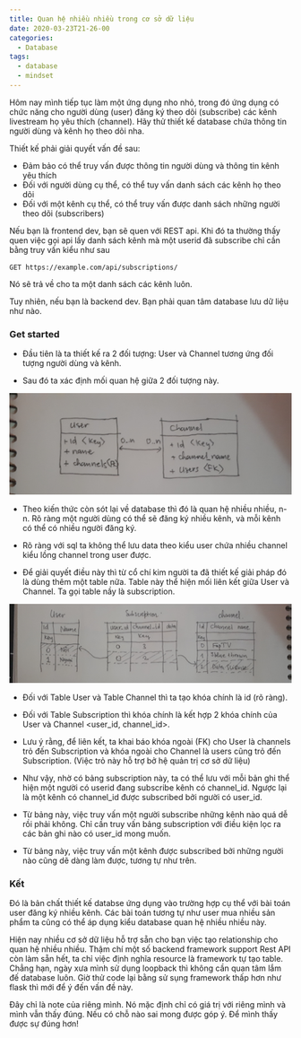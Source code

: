 ```yaml
---
title: Quan hệ nhiều nhiều trong cơ sở dữ liệu
date: 2020-03-23T21-26-00
categories:
  - Database
tags:
  - database
  - mindset
---
```

Hôm nay mình tiếp tục làm một ứng dụng nho nhỏ, trong đó ứng dụng có chức năng cho người dùng (user) đăng ký theo dõi (subscribe) các kênh livestream họ yêu thích (channel).
Hãy thử thiết kế database chứa thông tin người dùng và kênh họ theo dõi nha.

Thiết kế phải giải quyết vấn đề sau:
- Đảm bảo có thể truy vấn được thông tin người dùng và thông tin kênh yêu thích
- Đối với người dùng cụ thể, có thể tuy vấn danh sách các kênh họ theo dõi
- Đối với một kênh cụ thể, có thể truy vấn được danh sách những người theo dõi (subscribers)

Nếu bạn là frontend dev, bạn sẽ quen với REST api. Khi đó ta thường thấy quen việc gọi api lấy danh sách kênh mà một userid đã subscribe chỉ cần bằng truy vấn kiểu như sau
```
GET https://example.com/api/subscriptions/
```
Nó sẽ trả về cho ta một danh sách các kênh luôn.

Tuy nhiên, nếu bạn là backend dev. Bạn phải quan tâm database lưu dữ liệu như nào.

### Get started
- Đầu tiên là ta thiết kế ra 2 đối tượng: User và Channel tương ứng đối tượng người dùng và kênh.

- Sau đó ta xác định mối quan hệ giữa 2 đối tượng này.

![](https://raw.githubusercontent.com/deepnotes/deepnotes.github.io/master/assets/images/relationship.jpg)

- Theo kiến thức còn sót lại về database thì đó là quan hệ nhiều nhiều, n-n. Rõ ràng một người dùng có thể sẽ đăng ký nhiều kênh, và mỗi kênh có thể có nhiều người đăng ký.

- Rõ ràng với sql ta không thể lưu data theo kiểu user chứa nhiều channel kiểu lồng channel trong user được.

- Để giải quyết điều này thì từ cổ chí kim người ta đã thiết kế giải pháp đó là dùng thêm một table nữa. Table này thể hiện mối liên kết giữa User và Channel. Ta gọi table nầy là subscription. 

![](https://raw.githubusercontent.com/deepnotes/deepnotes.github.io/master/assets/images/association.jpg)

- Đối với Table User và Table Channel thì ta tạo khóa chính là id (rõ ràng).

- Đối với Table Subscription thì khóa chính là kết hợp 2 khóa chính của User và Channel <user_id, channel_id>.
- Lưu ý rằng, để liên kết, ta khai báo khóa ngoài (FK) cho User là channels trỏ đến Subscription và khóa ngoài cho Channel là users cũng trỏ đến Subscription. (Việc trỏ này hỗ trợ bở hệ quản trị cơ sở dữ liệu)
- Như vậy, nhờ có bảng subscription này, ta có thể lưu với mỗi bản ghi thể hiện một người có userid đang subscribe kênh có channel_id. 
Ngược lại là một kênh có channel_id được subscribed bởi người có user_id.
- Từ bảng này, việc truy vấn một người subscribe những kênh nào quá dễ rồi phải không. Chỉ cần truy vấn bảng subscription với điều kiện lọc ra các bản ghi nào có user_id mong muốn. 
- Từ bảng này, việc truy vấn một kênh được subscribed bởi những người nào cũng dẽ dàng làm được, tương tự như trên.

### Kết
Đó là bản chất thiết kế databse ứng dụng vào trường hợp cụ thể với bài toán user đăng ký nhiều kênh. Các bài toán tương tự như user mua nhiều sản phẩm ta cũng có thể áp dụng kiểu database quan hệ nhiều nhiều này.

Hiện nay nhiều cơ sở dữ liệu hỗ trợ sẵn cho bạn việc tạo relationship cho quan hệ nhiều nhiều. Thậm chí một số backend framework support Rest API còn làm sẵn hết, ta chỉ việc định nghĩa resource là framework tự tạo table.
Chẳng hạn, ngày xưa mình sử dụng loopback thì không cần quan tâm lắm đế database luôn. Giờ thử code lại bằng sử sụng framework thấp hơn như flask thì mới để ý đến vấn đề này.

Đây chỉ là note của riêng mình. Nó mặc định chỉ có giá trị với riêng mình và mình vẫn thấy đúng. Nếu có chỗ nào sai mong được góp ý. Để mình thấy được sự đúng hơn!
